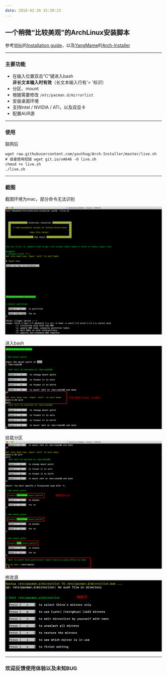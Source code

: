 ```yaml
---
date: 2018-02-26 15:39:23
---
```



## 一个稍微“比较美观”的ArchLinux安装脚本 ##
参考[Wiki](https://wiki.archlinux.org)的[Installation guide](https://wiki.archlinux.org/index.php/Installation_guide)，以及[YangMame](https://github.com/yangmame)的[Arch-Installer](https://github.com/yangmame/Arch-Installer)


---


### 主要功能 ###
- 在输入位置双击“C”键进入bash  
   <b>非长文本输入时有效</b>（长文本输入行有'> '标识）
- 分区、mount
- 根据需要修改 `/etc/pacman.d/mirrorlist`
- 安装桌面环境
- 支持Intel / NVIDIA / ATI，以及双显卡
- 配置AUR源


---


### 使用 ###
联网后
```
wget raw.githubusercontent.com/youthug/Arch-Installer/master/live.sh
# 或者使用短链 wget git.io/vA646 -O live.sh
chmod +x live.sh
./live.sh
```


---


### 截图 ###
截图环境为mac，部分命令无法识别


![](images/1.png)


进入bash  
![](images/2.png)


挂载分区  
![](images/3.png)


修改源  
![](images/4.png)


---


### 欢迎反馈使用体验以及未知BUG ###

